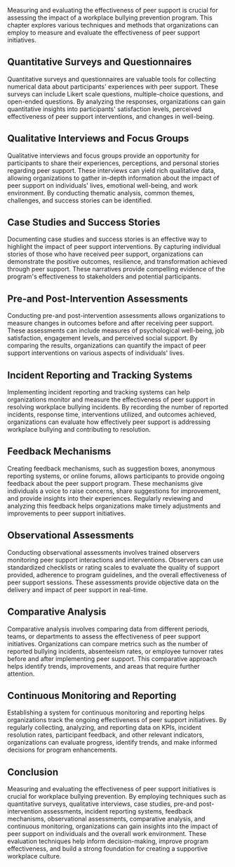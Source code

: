 
Measuring and evaluating the effectiveness of peer support is crucial for assessing the impact of a workplace bullying prevention program. This chapter explores various techniques and methods that organizations can employ to measure and evaluate the effectiveness of peer support initiatives.

Quantitative Surveys and Questionnaires
---------------------------------------

Quantitative surveys and questionnaires are valuable tools for collecting numerical data about participants' experiences with peer support. These surveys can include Likert scale questions, multiple-choice questions, and open-ended questions. By analyzing the responses, organizations can gain quantitative insights into participants' satisfaction levels, perceived effectiveness of peer support interventions, and changes in well-being.

Qualitative Interviews and Focus Groups
---------------------------------------

Qualitative interviews and focus groups provide an opportunity for participants to share their experiences, perceptions, and personal stories regarding peer support. These interviews can yield rich qualitative data, allowing organizations to gather in-depth information about the impact of peer support on individuals' lives, emotional well-being, and work environment. By conducting thematic analysis, common themes, challenges, and success stories can be identified.

Case Studies and Success Stories
--------------------------------

Documenting case studies and success stories is an effective way to highlight the impact of peer support interventions. By capturing individual stories of those who have received peer support, organizations can demonstrate the positive outcomes, resilience, and transformation achieved through peer support. These narratives provide compelling evidence of the program's effectiveness to stakeholders and potential participants.

Pre-and Post-Intervention Assessments
-------------------------------------

Conducting pre-and post-intervention assessments allows organizations to measure changes in outcomes before and after receiving peer support. These assessments can include measures of psychological well-being, job satisfaction, engagement levels, and perceived social support. By comparing the results, organizations can quantify the impact of peer support interventions on various aspects of individuals' lives.

Incident Reporting and Tracking Systems
---------------------------------------

Implementing incident reporting and tracking systems can help organizations monitor and measure the effectiveness of peer support in resolving workplace bullying incidents. By recording the number of reported incidents, response time, interventions utilized, and outcomes achieved, organizations can evaluate how effectively peer support is addressing workplace bullying and contributing to resolution.

Feedback Mechanisms
-------------------

Creating feedback mechanisms, such as suggestion boxes, anonymous reporting systems, or online forums, allows participants to provide ongoing feedback about the peer support program. These mechanisms give individuals a voice to raise concerns, share suggestions for improvement, and provide insights into their experiences. Regularly reviewing and analyzing this feedback helps organizations make timely adjustments and improvements to peer support initiatives.

Observational Assessments
-------------------------

Conducting observational assessments involves trained observers monitoring peer support interactions and interventions. Observers can use standardized checklists or rating scales to evaluate the quality of support provided, adherence to program guidelines, and the overall effectiveness of peer support sessions. These assessments provide objective data on the delivery and impact of peer support in real-time.

Comparative Analysis
--------------------

Comparative analysis involves comparing data from different periods, teams, or departments to assess the effectiveness of peer support initiatives. Organizations can compare metrics such as the number of reported bullying incidents, absenteeism rates, or employee turnover rates before and after implementing peer support. This comparative approach helps identify trends, improvements, and areas that require further attention.

Continuous Monitoring and Reporting
-----------------------------------

Establishing a system for continuous monitoring and reporting helps organizations track the ongoing effectiveness of peer support initiatives. By regularly collecting, analyzing, and reporting data on KPIs, incident resolution rates, participant feedback, and other relevant indicators, organizations can evaluate progress, identify trends, and make informed decisions for program enhancements.

Conclusion
----------

Measuring and evaluating the effectiveness of peer support initiatives is crucial for workplace bullying prevention. By employing techniques such as quantitative surveys, qualitative interviews, case studies, pre-and post-intervention assessments, incident reporting systems, feedback mechanisms, observational assessments, comparative analysis, and continuous monitoring, organizations can gain insights into the impact of peer support on individuals and the overall work environment. These evaluation techniques help inform decision-making, improve program effectiveness, and build a strong foundation for creating a supportive workplace culture.
